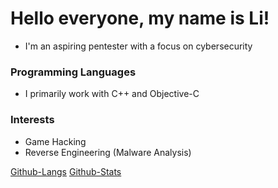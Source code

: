 # Hello everyone, my name is Li!

- I'm an aspiring pentester with a focus on cybersecurity

### Programming Languages

- I primarily work with C++ and Objective-C

### Interests

- Game Hacking
- Reverse Engineering (Malware Analysis)

[Github-Langs](https://github-readme-stats.vercel.app/api/top-langs/?username=ARK-Mercenary&theme=tokyonight)
[Github-Stats](https://github-readme-stats.vercel.app/api?username=ARK-Mercenary&show_icons=true&locale=en&theme=tokyonight)
